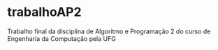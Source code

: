 # trabalhoAP2
Trabalho final da disciplina de Algoritmo e Programação 2 do curso de Engenharia da Computação pela UFG
